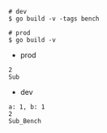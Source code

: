 ```
# dev
$ go build -v -tags bench

# prod
$ go build -v
```

- prod

```
2
Sub
```

- dev

```
a: 1, b: 1
2
Sub_Bench
```